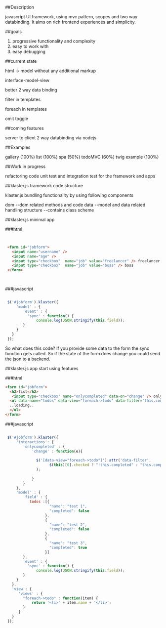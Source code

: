 ##Description

javascript UI framework, using mvc pattern, scopes and two way databinding.
It aims on rich frontend experiences and simplicity.

##goals

  1. progressive functionality and complexity
  2. easy to work with
  3. easy debugging
 
##current state

html -> model without any additional markup

interface-model-view

better 2 way data binding

filter in templates

foreach in templates

omit toggle

##coming features

server to client 2 way databinding via nodejs


##Examples

gallery (100%)
list (100%)
spa (50%)
todoMVC (60%)
twig example (100%)

##Work in progress

refactoring code
unit test and integration test for the framework and apps

##klaster.js framework code structure


klaster.js
bundling functionality by using following components

dom --dom related methods and code
data --model and data related handling
structure --contains class scheme

##klaster.js minimal app 


###html


```html 

 
 <form id="jobform">
   <input name="username" />
   <input name="age" />
   <input type="checkbox"  name="job" value="freelancer" /> freelancer
   <input type="checkbox"  name="job" value="boss" /> boss
 </form>
 
 

```
###javascript

```javascript

 $('#jobform').klaster({
     'model' : {
        'event' : {
          'sync' : function() {
              console.log(JSON.stringify(this.field));
        }
     }
   }
 });

```

So what does this code?
If you provide some data to the form the sync function gets called.
So if the state of the form does change you could send the json to a backend.

##klaster.js app start using features  

###html


```HTML
<form id="jobform">
  <h2>list</h2>
   <input type="checkbox" name="onlycompleted" data-on="change" /> only completed todos
  <ul data-name="todos" data-view="foreach->todo" data-filter="this.completed">
  ..loading..
  </ul>
</form>
```
###javascript

```javascript

 $('#jobform').klaster({
     'interactions': {
        'onlycompleted' : {
            'change' : function(e){
            
              $('[data-view="foreach->todo"]').attr('data-filter',
                    $(this)[0].checked ? "!this.completed" : "this.completed"
              ); 
              
            }
        }
     },
     'model' : {
        'field' : {
           todos :[{
                    "name": "test 1",
                    "completed": false
                  },
                  {
                    "name": "test 2",
                    "completed": false
                  },
                  {
                    "name": "test 3",
                    "completed": true
                  }]
        },
        'event' : {
          'sync' : function() {
              console.log(JSON.stringify(this.field));
        }
     }
   },
   'view': {
      'views' : {
        "foreach->todo" : function(item) {
            return '<li>' + item.name + '</li>';
        }
      }
   }
 });

```
